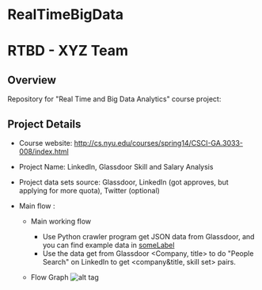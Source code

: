 RealTimeBigData
===============
# RTBD - XYZ Team

## Overview
Repository for "Real Time and Big Data Analytics" course project: 

## Project Details
- Course website: http://cs.nyu.edu/courses/spring14/CSCI-GA.3033-008/index.html

- Project Name: LinkedIn, Glassdoor Skill and Salary Analysis

- Project data sets source: Glassdoor, LinkedIn (got approves, but applying for more quota), Twitter (optional)

- Main flow :
  - Main working flow
    - Use Python crawler program get JSON data from Glassdoor, and you can find example data in 
    [someLabel](RealTimeBigData/blob/master/data/glassdoor/company.json)
    - Use the data get from Glassdoor <Company, title> to do "People Search" on LinkedIn to get
    <company&title, skill set> pairs.
     
  - Flow Graph
![alt tag](https://dl.dropboxusercontent.com/u/108110380/RTBD-XYZ/Project's%20Work%20and%20Data%20Flow.png)


